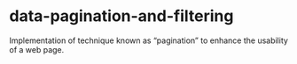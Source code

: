 # data-pagination-and-filtering
Implementation of technique known as “pagination” to enhance the usability of a web page.

